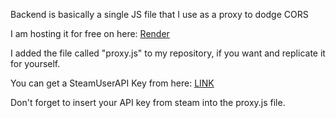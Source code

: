Backend is basically a single JS file that I use as a proxy to dodge CORS

I am hosting it for free on here: [Render](https://render.com)

I added the file called "proxy.js" to my repository, if you want and replicate it for yourself.

You can get a SteamUserAPI Key from here: [LINK](https://steamcommunity.com/dev?l=german)

Don't forget to insert your API key from steam into the proxy.js file.

